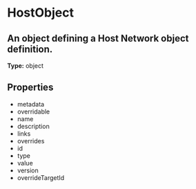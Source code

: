 # HostObject

## An object defining a Host Network object definition.

**Type:** object

## Properties
* metadata
* overridable
* name
* description
* links
* overrides
* id
* type
* value
* version
* overrideTargetId
